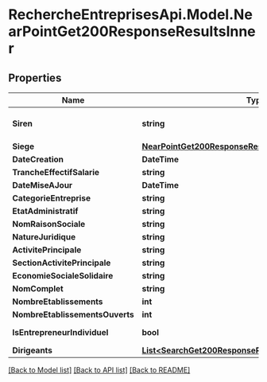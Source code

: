 # RechercheEntreprisesApi.Model.NearPointGet200ResponseResultsInner

## Properties

Name | Type | Description | Notes
------------ | ------------- | ------------- | -------------
**Siren** | **string** | le numéro unique de l&#39;entreprise | [optional] 
**Siege** | [**NearPointGet200ResponseResultsInnerSiege**](NearPointGet200ResponseResultsInnerSiege.md) |  | [optional] 
**DateCreation** | **DateTime** |  | [optional] 
**TrancheEffectifSalarie** | **string** |  | [optional] 
**DateMiseAJour** | **DateTime** |  | [optional] 
**CategorieEntreprise** | **string** |  | [optional] 
**EtatAdministratif** | **string** |  | [optional] 
**NomRaisonSociale** | **string** |  | [optional] 
**NatureJuridique** | **string** |  | [optional] 
**ActivitePrincipale** | **string** |  | [optional] 
**SectionActivitePrincipale** | **string** |  | [optional] 
**EconomieSocialeSolidaire** | **string** |  | [optional] 
**NomComplet** | **string** |  | [optional] 
**NombreEtablissements** | **int** |  | [optional] 
**NombreEtablissementsOuverts** | **int** |  | [optional] 
**IsEntrepreneurIndividuel** | **bool** | Entreprises individuelles | [optional] 
**Dirigeants** | [**List&lt;SearchGet200ResponseResultsInnerDirigeantsInner&gt;**](SearchGet200ResponseResultsInnerDirigeantsInner.md) |  | [optional] 

[[Back to Model list]](../README.md#documentation-for-models) [[Back to API list]](../README.md#documentation-for-api-endpoints) [[Back to README]](../README.md)

